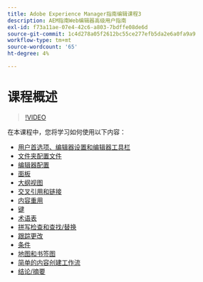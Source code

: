 ```yaml
---
title: Adobe Experience Manager指南编辑课程3
description: AEM指南Web编辑器高级用户指南
exl-id: f73a11ae-07e4-42c6-a803-7bdffe08de6d
source-git-commit: 1c4d278a05f2612bc55ce277efb5da2e6a0fa9a9
workflow-type: tm+mt
source-wordcount: '65'
ht-degree: 4%

---
```


# 课程概述

>[!VIDEO](https://video.tv.adobe.com/v/342759?quality=12&learn=on)

在本课程中，您将学习如何使用以下内容：

- [用户首选项、编辑器设置和编辑器工具栏](user-settings-preferences-toolbars.md)
- [文件夹配置文件](folder-profiles.md)
- [编辑器配置](editor-configuration.md)
- [面板](panels.md)
- [大纲视图](outline-view.md)
- [交叉引用和链接](cross-references-and-links.md)
- [内容重用](content-reuse.md)
- [键](keys.md)
- [术语表](glossary.md)
- [拼写检查和查找/替换](spell-check.md)
- [跟踪更改](track-changes.md)
- [条件](conditions.md)
- [地图和书签图](maps-and-bookmaps.md)
- [简单的内容创建工作流](simple-content-creation-workflows.md)
- [结论/摘要](recap.md)
